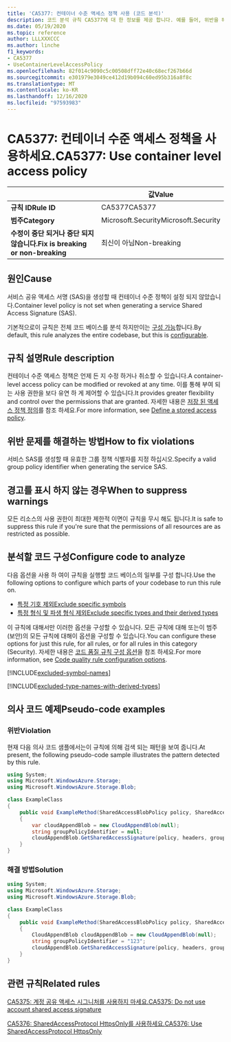 ```yaml
---
title: 'CA5377: 컨테이너 수준 액세스 정책 사용 (코드 분석)'
description: 코드 분석 규칙 CA5377에 대 한 정보를 제공 합니다. 예를 들어, 위반을 해결 하는 방법, 위반 하는 경우를 포함 합니다.
ms.date: 05/19/2020
ms.topic: reference
author: LLLXXXCCC
ms.author: linche
f1_keywords:
- CA5377
- UseContainerLevelAccessPolicy
ms.openlocfilehash: 82f014c9090c5c00508dff72e40c68ecf267b66d
ms.sourcegitcommit: e301979e3049ce412d19b094c60ed95b316a8f8c
ms.translationtype: MT
ms.contentlocale: ko-KR
ms.lasthandoff: 12/16/2020
ms.locfileid: "97593983"
---
```

# <a name="ca5377-use-container-level-access-policy"></a><span data-ttu-id="5c670-103">CA5377: 컨테이너 수준 액세스 정책을 사용하세요.</span><span class="sxs-lookup"><span data-stu-id="5c670-103">CA5377: Use container level access policy</span></span>

| | <span data-ttu-id="5c670-104">값</span><span class="sxs-lookup"><span data-stu-id="5c670-104">Value</span></span> |
|-|-|
| <span data-ttu-id="5c670-105">**규칙 ID**</span><span class="sxs-lookup"><span data-stu-id="5c670-105">**Rule ID**</span></span> |<span data-ttu-id="5c670-106">CA5377</span><span class="sxs-lookup"><span data-stu-id="5c670-106">CA5377</span></span>|
| <span data-ttu-id="5c670-107">**범주**</span><span class="sxs-lookup"><span data-stu-id="5c670-107">**Category**</span></span> |<span data-ttu-id="5c670-108">Microsoft.Security</span><span class="sxs-lookup"><span data-stu-id="5c670-108">Microsoft.Security</span></span>|
| <span data-ttu-id="5c670-109">**수정이 중단 되거나 중단 되지 않습니다.**</span><span class="sxs-lookup"><span data-stu-id="5c670-109">**Fix is breaking or non-breaking**</span></span> |<span data-ttu-id="5c670-110">최신이 아님</span><span class="sxs-lookup"><span data-stu-id="5c670-110">Non-breaking</span></span>|

## <a name="cause"></a><span data-ttu-id="5c670-111">원인</span><span class="sxs-lookup"><span data-stu-id="5c670-111">Cause</span></span>

<span data-ttu-id="5c670-112">서비스 공유 액세스 서명 (SAS)을 생성할 때 컨테이너 수준 정책이 설정 되지 않았습니다.</span><span class="sxs-lookup"><span data-stu-id="5c670-112">Container level policy is not set when generating a service Shared Access Signature (SAS).</span></span>

<span data-ttu-id="5c670-113">기본적으로이 규칙은 전체 코드 베이스를 분석 하지만이는 [구성 가능](#configure-code-to-analyze)합니다.</span><span class="sxs-lookup"><span data-stu-id="5c670-113">By default, this rule analyzes the entire codebase, but this is [configurable](#configure-code-to-analyze).</span></span>

## <a name="rule-description"></a><span data-ttu-id="5c670-114">규칙 설명</span><span class="sxs-lookup"><span data-stu-id="5c670-114">Rule description</span></span>

<span data-ttu-id="5c670-115">컨테이너 수준 액세스 정책은 언제 든 지 수정 하거나 취소할 수 있습니다.</span><span class="sxs-lookup"><span data-stu-id="5c670-115">A container-level access policy can be modified or revoked at any time.</span></span> <span data-ttu-id="5c670-116">이를 통해 부여 되는 사용 권한을 보다 유연 하 게 제어할 수 있습니다.</span><span class="sxs-lookup"><span data-stu-id="5c670-116">It provides greater flexibility and control over the permissions that are granted.</span></span> <span data-ttu-id="5c670-117">자세한 내용은 [저장 된 액세스 정책 정의](/rest/api/storageservices/define-stored-access-policy)를 참조 하세요.</span><span class="sxs-lookup"><span data-stu-id="5c670-117">For more information, see [Define a stored access policy](/rest/api/storageservices/define-stored-access-policy).</span></span>

## <a name="how-to-fix-violations"></a><span data-ttu-id="5c670-118">위반 문제를 해결하는 방법</span><span class="sxs-lookup"><span data-stu-id="5c670-118">How to fix violations</span></span>

<span data-ttu-id="5c670-119">서비스 SAS를 생성할 때 유효한 그룹 정책 식별자를 지정 하십시오.</span><span class="sxs-lookup"><span data-stu-id="5c670-119">Specify a valid group policy identifier when generating the service SAS.</span></span>

## <a name="when-to-suppress-warnings"></a><span data-ttu-id="5c670-120">경고를 표시 하지 않는 경우</span><span class="sxs-lookup"><span data-stu-id="5c670-120">When to suppress warnings</span></span>

<span data-ttu-id="5c670-121">모든 리소스의 사용 권한이 최대한 제한적 이면이 규칙을 무시 해도 됩니다.</span><span class="sxs-lookup"><span data-stu-id="5c670-121">It is safe to suppress this rule if you're sure that the permissions of all resources are as restricted as possible.</span></span>

## <a name="configure-code-to-analyze"></a><span data-ttu-id="5c670-122">분석할 코드 구성</span><span class="sxs-lookup"><span data-stu-id="5c670-122">Configure code to analyze</span></span>

<span data-ttu-id="5c670-123">다음 옵션을 사용 하 여이 규칙을 실행할 코드 베이스의 일부를 구성 합니다.</span><span class="sxs-lookup"><span data-stu-id="5c670-123">Use the following options to configure which parts of your codebase to run this rule on.</span></span>

- [<span data-ttu-id="5c670-124">특정 기호 제외</span><span class="sxs-lookup"><span data-stu-id="5c670-124">Exclude specific symbols</span></span>](#exclude-specific-symbols)
- [<span data-ttu-id="5c670-125">특정 형식 및 파생 형식 제외</span><span class="sxs-lookup"><span data-stu-id="5c670-125">Exclude specific types and their derived types</span></span>](#exclude-specific-types-and-their-derived-types)

<span data-ttu-id="5c670-126">이 규칙에 대해서만 이러한 옵션을 구성할 수 있습니다. 모든 규칙에 대해 또는이 범주 (보안)의 모든 규칙에 대해이 옵션을 구성할 수 있습니다.</span><span class="sxs-lookup"><span data-stu-id="5c670-126">You can configure these options for just this rule, for all rules, or for all rules in this category (Security).</span></span> <span data-ttu-id="5c670-127">자세한 내용은 [코드 품질 규칙 구성 옵션](../code-quality-rule-options.md)을 참조 하세요.</span><span class="sxs-lookup"><span data-stu-id="5c670-127">For more information, see [Code quality rule configuration options](../code-quality-rule-options.md).</span></span>

[!INCLUDE[excluded-symbol-names](~/includes/code-analysis/excluded-symbol-names.md)]

[!INCLUDE[excluded-type-names-with-derived-types](~/includes/code-analysis/excluded-type-names-with-derived-types.md)]

## <a name="pseudo-code-examples"></a><span data-ttu-id="5c670-128">의사 코드 예제</span><span class="sxs-lookup"><span data-stu-id="5c670-128">Pseudo-code examples</span></span>

### <a name="violation"></a><span data-ttu-id="5c670-129">위반</span><span class="sxs-lookup"><span data-stu-id="5c670-129">Violation</span></span>

<span data-ttu-id="5c670-130">현재 다음 의사 코드 샘플에서는이 규칙에 의해 검색 되는 패턴을 보여 줍니다.</span><span class="sxs-lookup"><span data-stu-id="5c670-130">At present, the following pseudo-code sample illustrates the pattern detected by this rule.</span></span>

```csharp
using System;
using Microsoft.WindowsAzure.Storage;
using Microsoft.WindowsAzure.Storage.Blob;

class ExampleClass
{
    public void ExampleMethod(SharedAccessBlobPolicy policy, SharedAccessBlobHeaders headers, Nullable<SharedAccessProtocol> protocols, IPAddressOrRange ipAddressOrRange)
    {
        var cloudAppendBlob = new CloudAppendBlob(null);
        string groupPolicyIdentifier = null;
        cloudAppendBlob.GetSharedAccessSignature(policy, headers, groupPolicyIdentifier, protocols, ipAddressOrRange);
    }
}
```

### <a name="solution"></a><span data-ttu-id="5c670-131">해결 방법</span><span class="sxs-lookup"><span data-stu-id="5c670-131">Solution</span></span>

```csharp
using System;
using Microsoft.WindowsAzure.Storage;
using Microsoft.WindowsAzure.Storage.Blob;

class ExampleClass
{
    public void ExampleMethod(SharedAccessBlobPolicy policy, SharedAccessBlobHeaders headers, Nullable<SharedAccessProtocol> protocols, IPAddressOrRange ipAddressOrRange)
    {
        CloudAppendBlob cloudAppendBlob = new CloudAppendBlob(null);
        string groupPolicyIdentifier = "123";
        cloudAppendBlob.GetSharedAccessSignature(policy, headers, groupPolicyIdentifier, protocols, ipAddressOrRange);
    }
}
```

## <a name="related-rules"></a><span data-ttu-id="5c670-132">관련 규칙</span><span class="sxs-lookup"><span data-stu-id="5c670-132">Related rules</span></span>

[<span data-ttu-id="5c670-133">CA5375: 계정 공유 액세스 시그니처를 사용하지 마세요.</span><span class="sxs-lookup"><span data-stu-id="5c670-133">CA5375: Do not use account shared access signature</span></span>](ca5375.md)

[<span data-ttu-id="5c670-134">CA5376: SharedAccessProtocol HttpsOnly를 사용하세요.</span><span class="sxs-lookup"><span data-stu-id="5c670-134">CA5376: Use SharedAccessProtocol HttpsOnly</span></span>](ca5376.md)
